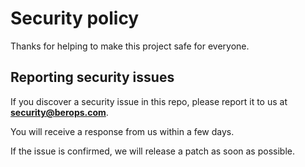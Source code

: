 # Security policy

Thanks for helping to make this project safe for everyone.

## Reporting security issues
If you discover a security issue in this repo, please report it to us at
**<a href="mailto:security&commat;berops&period;com">security&commat;<!--do not scrape me-->berops&period;<!--do not scrape me-->com</a>**.

You will receive a response from us within a few days.

If the issue is confirmed, we will release a patch as soon as possible.
